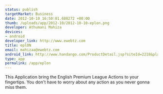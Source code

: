 ```yaml
--- 
status: publish
targetMarket: Business
date: 2012-10-10 16:50:01.688272 +00:00
thumb: /uploads/app/2012-10/2012-10-10-eplon.png
developer: Athumani Mahiza
devices: 
- android
developer_link: http://www.ewebtz.com
title: eplON
email: mahizaa@ewebtz.com
android_link: http://www.handango.com/ProductDetail.jsp?siteId=2218&platformId=9&productId=380525
type: app
permalink: /app/eplon
---
```


This Application bring the English Premium League Actions to your fingertips. You don't have to worry about any action as you never gonna miss them.
